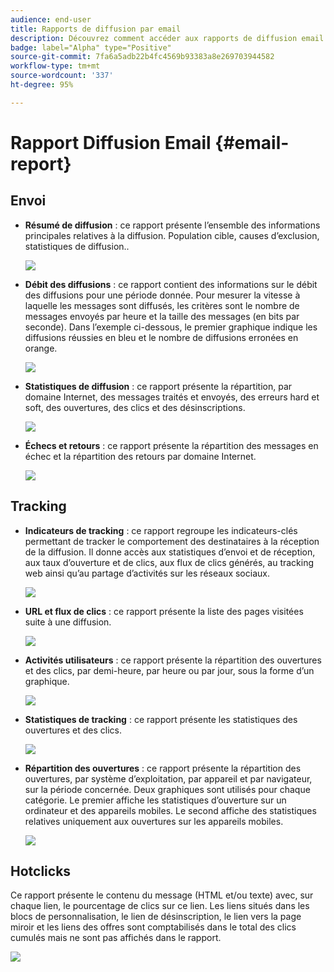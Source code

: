 ```yaml
---
audience: end-user
title: Rapports de diffusion par email
description: Découvrez comment accéder aux rapports de diffusion email et les utiliser
badge: label="Alpha" type="Positive"
source-git-commit: 7fa6a5adb22b4fc4569b93383a8e269703944582
workflow-type: tm+mt
source-wordcount: '337'
ht-degree: 95%

---
```


# Rapport Diffusion Email {#email-report}

## Envoi

* **Résumé de diffusion** : ce rapport présente l’ensemble des informations principales relatives à la diffusion. Population cible, causes d’exclusion, statistiques de diffusion..

   ![](assets/reporting3.png)

* **Débit des diffusions** : ce rapport contient des informations sur le débit des diffusions pour une période donnée. Pour mesurer la vitesse à laquelle les messages sont diffusés, les critères sont le nombre de messages envoyés par heure et la taille des messages (en bits par seconde). Dans l’exemple ci-dessous, le premier graphique indique les diffusions réussies en bleu et le nombre de diffusions erronées en orange.

   ![](assets/reporting3bis.png)

* **Statistiques de diffusion** : ce rapport présente la répartition, par domaine Internet, des messages traités et envoyés, des erreurs hard et soft, des ouvertures, des clics et des désinscriptions.

   ![](assets/reporting4.png)

* **Échecs et retours** : ce rapport présente la répartition des messages en échec et la répartition des retours par domaine Internet.

   ![](assets/reporting5.png)

## Tracking

* **Indicateurs de tracking** : ce rapport regroupe les indicateurs-clés permettant de tracker le comportement des destinataires à la réception de la diffusion. Il donne accès aux statistiques d’envoi et de réception, aux taux d’ouverture et de clics, aux flux de clics générés, au tracking web ainsi qu’au partage d’activités sur les réseaux sociaux.

   ![](assets/reporting6.png)

* **URL et flux de clics** : ce rapport présente la liste des pages visitées suite à une diffusion.

   ![](assets/reporting7.png)

* **Activités utilisateurs** : ce rapport présente la répartition des ouvertures et des clics, par demi-heure, par heure ou par jour, sous la forme d’un graphique.

   ![](assets/reporting8.png)

* **Statistiques de tracking** : ce rapport présente les statistiques des ouvertures et des clics.

   ![](assets/reporting9.png)

* **Répartition des ouvertures** : ce rapport présente la répartition des ouvertures, par système d’exploitation, par appareil et par navigateur, sur la période concernée. Deux graphiques sont utilisés pour chaque catégorie. Le premier affiche les statistiques d’ouverture sur un ordinateur et des appareils mobiles. Le second affiche des statistiques relatives uniquement aux ouvertures sur les appareils mobiles.

   ![](assets/reporting10.png)

## Hotclicks

Ce rapport présente le contenu du message (HTML et/ou texte) avec, sur chaque lien, le pourcentage de clics sur ce lien. Les liens situés dans les blocs de personnalisation, le lien de désinscription, le lien vers la page miroir et les liens des offres sont comptabilisés dans le total des clics cumulés mais ne sont pas affichés dans le rapport.

![](assets/reporting11.png)
